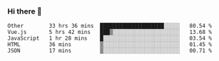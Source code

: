 ### Hi there 👋

<!--
**Hundeklemmen/Hundeklemmen** is a ✨ _special_ ✨ repository because its `README.md` (this file) appears on your GitHub profile.

Here are some ideas to get you started:

- 🔭 I’m currently working on ...
- 🌱 I’m currently learning ...
- 👯 I’m looking to collaborate on ...
- 🤔 I’m looking for help with ...
- 💬 Ask me about ...
- 📫 How to reach me: ...
- 😄 Pronouns: ...
- ⚡ Fun fact: ...
-->
<!--START_SECTION:waka-->
```text
Other        33 hrs 36 mins  ████████████████████░░░░░   80.54 % 
Vue.js       5 hrs 42 mins   ███▒░░░░░░░░░░░░░░░░░░░░░   13.68 % 
JavaScript   1 hr 28 mins    █░░░░░░░░░░░░░░░░░░░░░░░░   03.54 % 
HTML         36 mins         ▒░░░░░░░░░░░░░░░░░░░░░░░░   01.45 % 
JSON         17 mins         ▒░░░░░░░░░░░░░░░░░░░░░░░░   00.71 % 
```
<!--END_SECTION:waka-->
